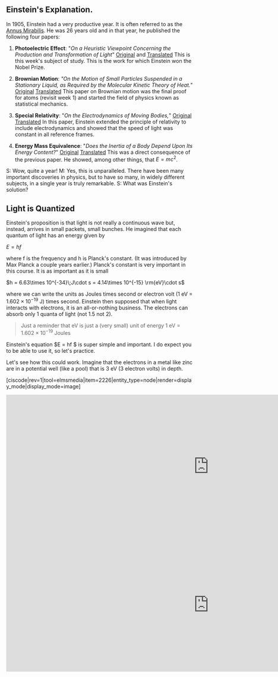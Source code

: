 Einstein's Explanation. 
------------------------

In 1905, Einstein had a very productive year.  It is often referred to as the 
<a href="http://en.wikipedia.org/wiki/Annus_Mirabilis_papers" target="_blank">Annus Mirabilis</a>. He was 26 years old and in that year, he published the following four papers:

1. **Photoelectric Effect**: "_On a Heuristic Viewpoint Concerning the Production and Transformation of Light_" <a href="http://www.physik.uni-augsburg.de/annalen/history/einstein-papers/1905_17_132-148.pdf" target="_blank">Original</a> and <a href="https://en.wikisource.org/?curid=59468" target="_blank">Translated</a>
This is this week's subject of study. This is the work for which Einstein won the Nobel Prize.

2. **Brownian Motion**: _"On the Motion of Small Particles Suspended in a Stationary Liquid, as Required by the Molecular Kinetic Theory of Heat._" 
<a href="http://www.physik.uni-augsburg.de/annalen/history/einstein-papers/1905_17_549-560.pdf" target="_blank">Original</a>
<a href="http://users.physik.fu-berlin.de/~kleinert/files/eins_brownian.pdf" target="_blank">Translated</a>
 This paper on Brownian motion was the final proof for atoms (revisit week 1) and started the field of physics known as statistical mechanics.
 
3. **Special Relativity**: "_On the Electrodynamics of Moving Bodies,_" 
<a href="http://wikilivres.ca/wiki/Zur_Elektrodynamik_bewegter_K%C3%B6rper" target="_blank">Original</a>
<a href="http://www.fourmilab.ch/etexts/einstein/specrel/www/" target="_blank">Translated</a>
 In this paper, Einstein extended the principle of relativity to include electrodynamics and showed that the speed of light was constant in all reference frames.

4.  **Energy Mass Equivalence**: "_Does the Inertia of a Body Depend Upon Its Energy Content?_" 
<a href="http://www.physik.uni-augsburg.de/annalen/history/einstein-papers/1905_18_639-641.pdf" target="_blank">Original</a>
<a href="http://www.fourmilab.ch/etexts/einstein/E_mc2/www/" target="_blank">Translated</a>
This was a direct consequence of the previous paper. He showed, among other things, that $E = mc^2$.

S: Wow, quite a year!
M: Yes, this is unparalleled. There have been many important discoveries in physics, but to have so many, in widely different subjects, in a single year is truly remarkable.
S: What was Einstein's solution?

## Light is Quantized

Einstein's proposition is that light is not really a continuous wave but, instead, arrives in small packets, small bunches. He imagined that each quantum of light has an energy given by

$E = hf$

where f is the frequency and h is Planck's constant. (It was introduced by Max Planck a couple years earlier.) Planck's constant is very important in this course. It is as important as it is small

$h = 6.63\times 10^{-34}\;J\cdot s = 4.14\times 10^{-15} \rm{eV}\cdot s$

where we can write the units as Joules times second or electron volt (1 eV = $1.602\times10^{-19}$ J) times second. Einstein then supposed that when light interacts with electrons, it is an all-or-nothing business. The electrons can absorb only 1 quanta of light (not 1.5 not 2).

> Just a reminder that eV is just a (very small) unit of energy 1 eV = $1.602\times 10^{-19}$ Joules

Einstein's equation $E = hf $ is super simple and important. I do expect you to be able to use it, so let's practice.

Let's see how this could work. Imagine that the electrons in a metal like zinc are in a potential well (like a pool) that is 3 eV (3 electron volts) in depth.

[ciscode|rev=1|tool=elmsmedia|item=2226|entity_type=node|render=display_mode|display_mode=image]

<iframe src="https://h5p.org/h5p/embed/86038" width="1090" height="386" frameborder="0" allowfullscreen="allowfullscreen"></iframe><script src="https://h5p.org/sites/all/modules/h5p/library/js/h5p-resizer.js" charset="UTF-8"></script>

<iframe src="https://h5p.org/h5p/embed/86039" width="1090" height="360" frameborder="0" allowfullscreen="allowfullscreen"></iframe><script src="https://h5p.org/sites/all/modules/h5p/library/js/h5p-resizer.js" charset="UTF-8"></script>